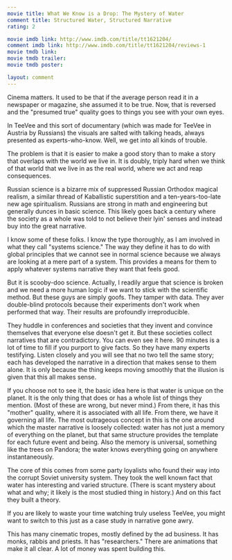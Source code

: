 ```yaml
---
movie title: What We Know is a Drop: The Mystery of Water
comment title: Structured Water, Structured Narrative
rating: 2

movie imdb link: http://www.imdb.com/title/tt1621204/
comment imdb link: http://www.imdb.com/title/tt1621204/reviews-1
movie tmdb link: 
movie tmdb trailer: 
movie tmdb poster: 

layout: comment
---
```


Cinema matters. It used to be that if the average person read it in a newspaper or magazine, she assumed it to be true. Now, that is reversed and the "presumed true" quality goes to things you see with your own eyes.

In TeeVee and this sort of documentary (which was made for TeeVee in Austria by Russians) the visuals are salted with talking heads, always presented as experts-who-know. Well, we get into all kinds of trouble.

The problem is that it is easier to make a good story than to make a story that overlaps with the world we live in. It is doubly, triply hard when we think of that world that we live in as the real world, where we act and reap consequences.

Russian science is a bizarre mix of suppressed Russian Orthodox magical realism, a similar thread of Kaballistic superstition and a ten-years-too-late new age spiritualism. Russians are strong in math and engineering but generally dunces in basic science. This likely goes back a century where the society as a whole was told to not believe their lyin' senses and instead buy into the great narrative.

I know some of these folks. I know the type thoroughly, as I am involved in what they call "systems science." The way they define it has to do with global principles that we cannot see in normal science because we always are looking at a mere part of a system. This provides a means for them to apply whatever systems narrative they want that feels good.

But it is scooby-doo science. Actually, I readily argue that science is broken and we need a more human logic if we want to stick with the scientific method. But these guys are simply goofs. They tamper with data. They aver double-blind protocols because their experiments don't work when performed that way. Their results are profoundly irreproducible. 

They huddle in conferences and societies that they invent and convince themselves that everyone else doesn't get it. But these societies collect narratives that are contradictory. You can even see it here. 90 minutes is a lot of time to fill if you purport to give facts. So they have many experts testifying. Listen closely and you will see that no two tell the same story; each has developed the narrative in a direction that makes sense to them alone. It is only because the thing keeps moving smoothly that the illusion is given that this all makes sense.

If you choose not to see it, the basic idea here is that water is unique on the planet. It is the only thing that does or has a whole list of things they mention. (Most of these are wrong, but never mind.) From there, it has this "mother" quality, where it is associated with all life. From there, we have it governing all life. The most outrageous concept in this is the one around which the master narrative is loosely collected: water has not just a memory of everything on the planet, but that same structure provides the template for each future event and being. Also the memory is universal, something like the trees on Pandora; the water knows everything going on anywhere instantaneously.

The core of this comes from some party loyalists who found their way into the corrupt Soviet university system. They took the well known fact that water has interesting and varied structure. (There is scant mystery about what and why; it likely is the most studied thing in history.) And on this fact they built a theory. 

If you are likely to waste your time watching truly useless TeeVee, you might want to switch to this just as a case study in narrative gone awry. 

This has many cinematic tropes, mostly defined by the ad business. It has monks, rabbis and priests. It has "researchers." There are animations that make it all clear. A lot of money was spent building this.